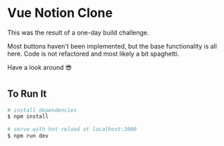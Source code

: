 # Vue Notion Clone

This was the result of a one-day build challenge.

Most buttons haven't been implemented, but the base functionality is all here. Code is not refactored and most likely a bit spaghetti.

Have a look around 😎

#

## To Run It

```bash
# install dependencies
$ npm install

# serve with hot reload at localhost:3000
$ npm run dev
```
